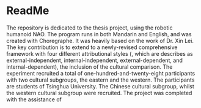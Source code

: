 # ReadMe
The repository is dedicated to the thesis project, using the robotic humanoid NAO. The program runs in both Mandarin and English, and was created with Choregraphe. It was heavily based on the work of Dr. Xin Lei. The key contribution is to extend to a newly-revised comprehensive framework with four different attributional styles (, which are describes as external-independent, internal-independent, external-dependent, and internal-dependent), the inclusion of the cultural comparison. The experiment recruited a total of one-hundred-and-twenty-eight participants with two cultural subgroups, the eastern and the western. The participants are students of Tsinghua University. The Chinese cultural subgroup, whilst the western cultural subgroup were recruited. The project was completed with the assistance of
